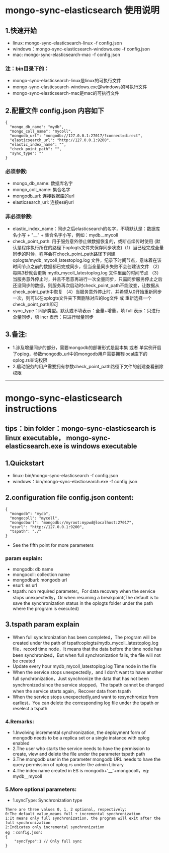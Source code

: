# mongo-sync-elasticsearch 使用说明


## 1.快速开始
* linux:  mongo-sync-elasticsearch-linux -f config.json
* windows：mongo-sync-elasticsearch-windows.exe -f config.json
* mac:  mongo-sync-elasticsearch-mac -f config.json
### 注：bin目录下的：
* mongo-sync-elasticsearch-linux是linux的可执行文件
* mongo-sync-elasticsearch-windows.exe是windows的可执行文件
* mongo-sync-elasticsearch-mac是mac的可执行文件

## 2.配置文件 config.json 内容如下
```
{
  "mongo_db_name": "mydb",
  "mongo_coll_name": "mycoll",
  "mongodb_url": "mongodb://127.0.0.1:27017/?connect=direct",
  "elasticsearch_url": "http://127.0.0.1:9200",
  "elastic_index_name": "",
  "check_point_path": "",
  "sync_type": ""
}

```

### 必须参数:
* mongo_db_name: 数据库名字
* mongo_coll_name: 集合名字
* mongodb_url: 连接数据库的url
* elasticsearch_url: 连接es的url

### 非必须参数:
* elastic_index_name：同步之后elasticsearch的名字，不填默认是：数据库名小写 + "__" + 集合名字小写，例如：mydb__mycoll
* check_point_path: 用于服务意外停止做数据恢复的，或断点续传时使用 (默认是程序执行所在的路径下oplogts文件夹保存同步状态)（1）当已经完成全量同步的时候，程序会在check_point_path路径下创建 oplogts/mydb_mycoll_latestoplog.log 文件，纪录下时间节点，意味着在该时间节点之前的数据都已完成同步，但当全量同步失败不会创建该文件 （2）每隔3秒就会更新 mydb_mycoll_latestoplog.log 文件里面的时间节点 （3）当服务意外停止时，并且不愿意再进行一次全量同步，只需同步服务停止之后还没同步的数据，则服务再次启动时check_point_path不能改变，让数据从check_point_path中恢复 （4）当服务意外停止时，并希望从0开始重新同步一次，则可以在oplogts文件夹下面删除对应的log文件 或 重新选择一个check_point_path即可
* sync_type：同步类型。默认或不填表示：全量+增量，填 full 表示：只进行全量同步，填 incr 表示：只进行增量同步 


## 3.备注:
* 1.涉及增量同步的部分，需要mongodb的部署形式是副本集 或者 单实例开启了oplog，参数mongodb_url中的mongodb用户需要拥有local库下的oplog.rs查询权限
* 2.启动服务的用户需要拥有参数check_point_path路径下文件的创建查看删除权限

****

# mongo-sync-elasticsearch instructions
## tips：bin folder：mongo-sync-elasticsearch is linux executable， mongo-sync-elasticsearch.exe is windows executable

## 1.Quickstart
* linux: bin/mongo-sync-elasticsearch -f config.json
* windows：bin/mongo-sync-elasticsearch.exe -f config.json

## 2.configuration file config.json content:
```
{
  "mongodb": "mydb",
  "mongocoll": "mycoll",
  "mongodburl": "mongodb://myroot:mypwd@localhost:27017",
  "esurl": "http://127.0.0.1:9200",
  "tspath": "./"
}
```
* See the fifth point for more parameters

### param explain:
* mongodb: db name
* mongocoll: collection name
* mongodburl: mongodb url
* esurl: es url
* tspath: non required parameter。For data recovery when the service stops unexpectedly，Or when resuming a breakpoint(The default is to save the synchronization status in the oplogts folder under the path where the program is executed)

## 3.tspath param explain
* When full synchronization has been completed，The program will be created under the path of tspath:oplogts/mydb_mycoll_latestoplog.log file，record time node，It means that the data before the time node has been synchronized，But when full synchronization fails, the file will not be created
* Update every hour mydb_mycoll_latestoplog.log Time node in the file
* When the service stops unexpectedly，and I don't want to have another full synchronization，Just synchronize the data that has not been synchronized since the service stopped，The tspath cannot be changed when the service starts again，Recover data from tspath
* When the service stops unexpectedly,and want to resynchronize from earliest，You can delete the corresponding log file under the tspath or reselect a tspath


### 4.Remarks:
* 1.Involving incremental synchronization, the deployment form of mongodb needs to be a replica set or a single instance with oplog enabled
* 2.The user who starts the service needs to have the permission to create, view and delete the file under the parameter tspath path
* 3.The mongodb user in the parameter mongodb URL needs to have the query permission of oplog.rs under the admin Library
* 4.The index name created in ES is mongodb+'__'+mongocoll，eg: mydb__mycoll

### 5.More optional parameters:
* 1.syncType: Synchronization type
```
There are three values 0, 1, 2 optional, respectively:
0:The default value,means full + incremental synchronization
1:It means only full synchronization, the program will exit after the full synchronization
2:Indicates only incremental synchronization
eg ：config.json:
{
    "syncType":1 // Only full sync
}
```


